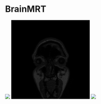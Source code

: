 # BrainMRT

![](data/gif/animation_SE000010.gif)
![](data/gif/animation_SE000011.gif)
![](data/gif/animation_SE000010.gif)
